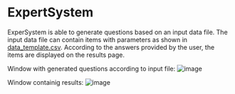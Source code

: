 # ExpertSystem
ExperSystem is able to generate questions based on an input data file.
The input data file can contain items with parameters as shown in [data_template.csv](data_template.csv).
According to the answers provided by the user, the items are displayed on the results page.

Window with generated questions according to input file:
![image](https://user-images.githubusercontent.com/107247457/202856990-61876d95-a25d-465c-8ab8-dc9fc62f0209.png)

Window containig results:
![image](https://user-images.githubusercontent.com/107247457/202856994-56365b53-7512-4e1b-a5b8-535d8a389190.png)
